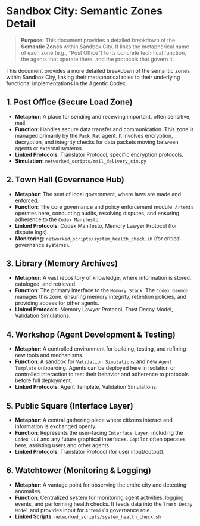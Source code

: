 # Sandbox City: Semantic Zones Detail

> **Purpose:** This document provides a detailed breakdown of the **Semantic Zones** within Sandbox City. It links the metaphorical name of each zone (e.g., "Post Office") to its concrete technical function, the agents that operate there, and the protocols that govern it.

This document provides a more detailed breakdown of the semantic zones within Sandbox City, linking their metaphorical roles to their underlying functional implementations in the Agentic Codex.

## 1. Post Office (Secure Load Zone)
*   **Metaphor**: A place for sending and receiving important, often sensitive, mail.
*   **Function**: Handles secure data transfer and communication. This zone is managed primarily by the `Pack Rat` agent. It involves encryption, decryption, and integrity checks for data packets moving between agents or external systems.
*   **Linked Protocols**: Translator Protocol, specific encryption protocols.
*   **Simulation**: `networked_scripts/mail_delivery_sim.py`

## 2. Town Hall (Governance Hub)
*   **Metaphor**: The seat of local government, where laws are made and enforced.
*   **Function**: The core governance and policy enforcement module. `Artemis` operates here, conducting audits, resolving disputes, and ensuring adherence to the `Codex Manifesto`.
*   **Linked Protocols**: Codex Manifesto, Memory Lawyer Protocol (for dispute logs).
*   **Monitoring**: `networked_scripts/system_health_check.sh` (for critical governance systems).

## 3. Library (Memory Archives)
*   **Metaphor**: A vast repository of knowledge, where information is stored, cataloged, and retrieved.
*   **Function**: The primary interface to the `Memory Stack`. The `Codex Daemon` manages this zone, ensuring memory integrity, retention policies, and providing access for other agents.
*   **Linked Protocols**: Memory Lawyer Protocol, Trust Decay Model, Validation Simulations.

## 4. Workshop (Agent Development & Testing)
*   **Metaphor**: A controlled environment for building, testing, and refining new tools and mechanisms.
*   **Function**: A sandbox for `Validation Simulations` and new `Agent Template` onboarding. Agents can be deployed here in isolation or controlled interaction to test their behavior and adherence to protocols before full deployment.
*   **Linked Protocols**: Agent Template, Validation Simulations.

## 5. Public Square (Interface Layer)
*   **Metaphor**: A central gathering place where citizens interact and information is exchanged openly.
*   **Function**: Represents the user-facing `Interface Layer`, including the `Codex CLI` and any future graphical interfaces. `Copilot` often operates here, assisting users and other agents.
*   **Linked Protocols**: Translator Protocol (for user input/output).

## 6. Watchtower (Monitoring & Logging)
*   **Metaphor**: A vantage point for observing the entire city and detecting anomalies.
*   **Function**: Centralized system for monitoring agent activities, logging events, and performing health checks. It feeds data into the `Trust Decay Model` and provides input for `Artemis`'s governance role.
*   **Linked Scripts**: `networked_scripts/system_health_check.sh`